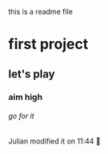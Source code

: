 this is a readme file
# first project
## let's play
### aim high
###### go for it

Julian modified it on 11:44 :pizza:
